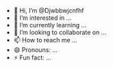 - 👋 Hi, I’m @Djwbbwjcnfhf
- 👀 I’m interested in ...
- 🌱 I’m currently learning ...
- 💞️ I’m looking to collaborate on ...
- 📫 How to reach me ...
- 😄 Pronouns: ...
- ⚡ Fun fact: ...

<!---
Djwbbwjcnfhf/Djwbbwjcnfhf is a ✨ special ✨ repository because its `README.md` (this file) appears on your GitHub profile.
You can click the Preview link to take a look at your changes.
--->

